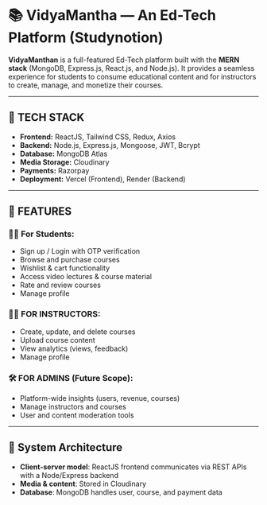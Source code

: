 # 📚 VidyaMantha — An Ed-Tech Platform (Studynotion)

**VidyaManthan** is a full-featured Ed-Tech platform built with the **MERN stack** (MongoDB, Express.js, React.js, and Node.js). It provides a seamless experience for students to consume educational content and for instructors to create, manage, and monetize their courses.

---

## 🚀 TECH STACK

- **Frontend:** ReactJS, Tailwind CSS, Redux, Axios  
- **Backend:** Node.js, Express.js, Mongoose, JWT, Bcrypt  
- **Database:** MongoDB Atlas  
- **Media Storage:** Cloudinary  
- **Payments:** Razorpay  
- **Deployment:** Vercel (Frontend), Render (Backend)

---

## 🎯 FEATURES

### 👨‍🎓 For Students:
- Sign up / Login with OTP verification
- Browse and purchase courses
- Wishlist & cart functionality
- Access video lectures & course material
- Rate and review courses
- Manage profile

### 👨‍🏫 FOR INSTRUCTORS:
- Create, update, and delete courses
- Upload course content
- View analytics (views, feedback)
- Manage profile

### 🛠️ FOR ADMINS (Future Scope):
- Platform-wide insights (users, revenue, courses)
- Manage instructors and courses
- User and content moderation tools

---

## 🧩 System Architecture

- **Client-server model**: ReactJS frontend communicates via REST APIs with a Node/Express backend
- **Media & content**: Stored in Cloudinary
- **Database**: MongoDB handles user, course, and payment data
